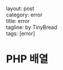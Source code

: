 layout: post  category: error  title: error   tagline: by TinyBread  tags: [error]  <!--more-->  # PHP 배열  